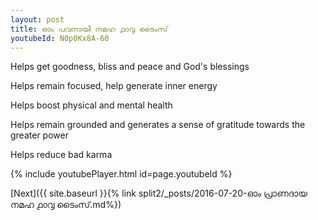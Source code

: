 ```yaml
---
layout: post
title: ഓം പവനായി നമഹ ൧൦൮ ടൈംസ്
youtubeId: N0p0Kx8A-60
---
```

 
 
Helps get goodness, bliss and peace and God's blessings
 
Helps remain focused, help generate inner energy 
 
Helps boost physical and mental health 
 
Helps remain grounded and generates a sense of gratitude towards the greater power 
 
Helps reduce bad karma
 
 
 
 


{% include youtubePlayer.html id=page.youtubeId %}
 
[Next]({{ site.baseurl }}{% link  split2/_posts/2016-07-20-ഓം പ്രാണദായ നമഹ ൧൦൮ ടൈംസ്.md%})
 
